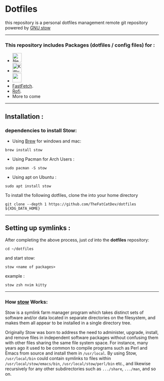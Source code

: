 # Dotfiles
this repository is a personal dotfiles management remote git repository powered by [GNU stow](https://github.com/aspiers/stow)

---

### This repository includes Packages \(dotfiles / config files) for :
- <a href="https://github.com/neovim/neovim" ><img src="https://upload.wikimedia.org/wikipedia/commons/4/4f/Neovim-logo.svg" alt="Neovim" height="30" ></a>
- <a href="https://github.com/kovidgoyal/kitty"><img src = "https://upload.wikimedia.org/wikipedia/commons/2/2f/Kitty%28Terminal-emulator%29.png" alt = "Kitty" height="30"></a> 
- <a href = "https://www.zsh.org/"><img src="https://cdn.pixabay.com/photo/2022/05/03/17/44/zsh-7172334_960_720.png" height="30"></a> 
- [FastFetch](https://github.com/fastfetch-cli/fastfetch).
- [Rofi](https://github.com/davatorium/rofi).
- More to come

---

## Installation :

### dependencies to install **Stow**:

- Using [Brew](https://brew.sh/) for windows and mac:
```
brew install stow
```

- Using Pacman for Arch Users :
```
sudo pacman -S stow
```

- Using apt on Ubuntu :
```
sudo apt install stow
```


To install the following dotfiles, clone the into your home directory
```
git clone --depth 1 https://github.com/TheFatCatDev/dotfiles ${XDG_DATA_HOME}
```

---

## Setting up symlinks :
After completing the above process, just *cd* into the **dotfiles** repository:
```
cd ~/dotfiles
```

and start stow:
```
stow <name of packages>
```
example :
```
stow zsh nvim kitty
```
---

### How [stow](https://github.com/aspiers/stow) Works:
Stow is a symlink farm manager program which takes distinct sets of software and/or data located in separate directories on the filesystem, and makes them all appear to be installed in a single directory tree.

Originally Stow was born to address the need to administer, upgrade, install, and remove files in independent software packages without confusing them with other files sharing the same file system space. For instance, many years ago it used to be common to compile programs such as Perl and Emacs from source and install them in `/usr/local`. By using Stow, `/usr/local/bin` could contain symlinks to files within `/usr/local/stow/emacs/bin`, `/usr/local/stow/perl/bin` etc., and likewise recursively for any other subdirectories such as `.../share`, `.../man`, and so on.
